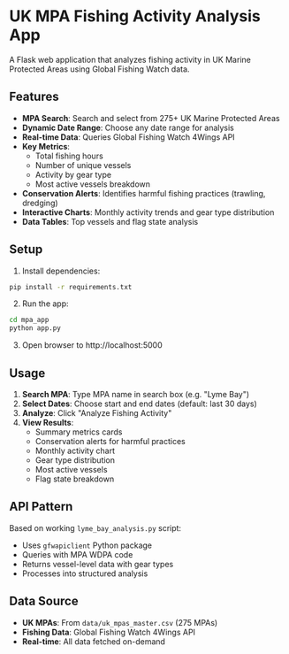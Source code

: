 # UK MPA Fishing Activity Analysis App

A Flask web application that analyzes fishing activity in UK Marine Protected Areas using Global Fishing Watch data.

## Features

- **MPA Search**: Search and select from 275+ UK Marine Protected Areas
- **Dynamic Date Range**: Choose any date range for analysis
- **Real-time Data**: Queries Global Fishing Watch 4Wings API
- **Key Metrics**: 
  - Total fishing hours
  - Number of unique vessels
  - Activity by gear type
  - Most active vessels breakdown
- **Conservation Alerts**: Identifies harmful fishing practices (trawling, dredging)
- **Interactive Charts**: Monthly activity trends and gear type distribution
- **Data Tables**: Top vessels and flag state analysis

## Setup

1. Install dependencies:
```bash
pip install -r requirements.txt
```

2. Run the app:
```bash
cd mpa_app
python app.py
```

3. Open browser to http://localhost:5000

## Usage

1. **Search MPA**: Type MPA name in search box (e.g. "Lyme Bay")
2. **Select Dates**: Choose start and end dates (default: last 30 days)
3. **Analyze**: Click "Analyze Fishing Activity"
4. **View Results**: 
   - Summary metrics cards
   - Conservation alerts for harmful practices
   - Monthly activity chart
   - Gear type distribution
   - Most active vessels
   - Flag state breakdown

## API Pattern

Based on working `lyme_bay_analysis.py` script:
- Uses `gfwapiclient` Python package
- Queries with MPA WDPA code
- Returns vessel-level data with gear types
- Processes into structured analysis

## Data Source

- **UK MPAs**: From `data/uk_mpas_master.csv` (275 MPAs)
- **Fishing Data**: Global Fishing Watch 4Wings API
- **Real-time**: All data fetched on-demand